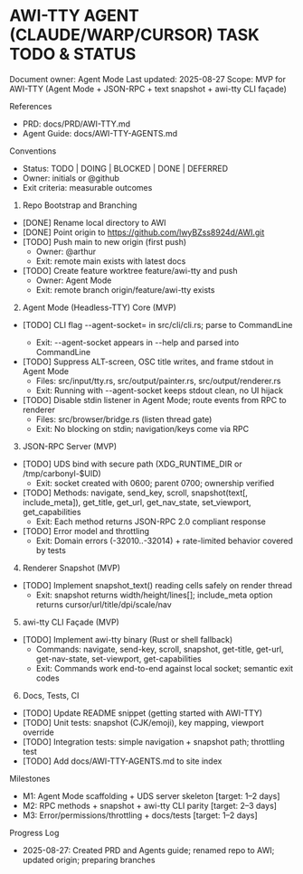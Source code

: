 # AWI-TTY AGENT (CLAUDE/WARP/CURSOR) TASK TODO & STATUS

Document owner: Agent Mode
Last updated: 2025-08-27
Scope: MVP for AWI-TTY (Agent Mode + JSON-RPC + text snapshot + awi-tty CLI façade)

References
- PRD: docs/PRD/AWI-TTY.md
- Agent Guide: docs/AWI-TTY-AGENTS.md

Conventions
- Status: TODO | DOING | BLOCKED | DONE | DEFERRED
- Owner: initials or @github
- Exit criteria: measurable outcomes

1) Repo Bootstrap and Branching
- [DONE] Rename local directory to AWI
- [DONE] Point origin to https://github.com/lwyBZss8924d/AWI.git
- [TODO] Push main to new origin (first push)
  - Owner: @arthur
  - Exit: remote main exists with latest docs
- [TODO] Create feature worktree feature/awi-tty and push
  - Owner: Agent Mode
  - Exit: remote branch origin/feature/awi-tty exists

2) Agent Mode (Headless-TTY) Core (MVP)
- [TODO] CLI flag --agent-socket=<path> in src/cli/cli.rs; parse to CommandLine
  - Exit: --agent-socket appears in --help and parsed into CommandLine
- [TODO] Suppress ALT-screen, OSC title writes, and frame stdout in Agent Mode
  - Files: src/input/tty.rs, src/output/painter.rs, src/output/renderer.rs
  - Exit: Running with --agent-socket keeps stdout clean, no UI hijack
- [TODO] Disable stdin listener in Agent Mode; route events from RPC to renderer
  - Files: src/browser/bridge.rs (listen thread gate)
  - Exit: No blocking on stdin; navigation/keys come via RPC

3) JSON-RPC Server (MVP)
- [TODO] UDS bind with secure path (XDG_RUNTIME_DIR or /tmp/carbonyl-$UID)
  - Exit: socket created with 0600; parent 0700; ownership verified
- [TODO] Methods: navigate, send_key, scroll, snapshot(text[, include_meta]), get_title, get_url, get_nav_state, set_viewport, get_capabilities
  - Exit: Each method returns JSON-RPC 2.0 compliant response
- [TODO] Error model and throttling
  - Exit: Domain errors (-32010..-32014) + rate-limited behavior covered by tests

4) Renderer Snapshot (MVP)
- [TODO] Implement snapshot_text() reading cells safely on render thread
  - Exit: snapshot returns width/height/lines[]; include_meta option returns cursor/url/title/dpi/scale/nav

5) awi-tty CLI Façade (MVP)
- [TODO] Implement awi-tty binary (Rust or shell fallback)
  - Commands: navigate, send-key, scroll, snapshot, get-title, get-url, get-nav-state, set-viewport, get-capabilities
  - Exit: Commands work end-to-end against local socket; semantic exit codes

6) Docs, Tests, CI
- [TODO] Update README snippet (getting started with AWI-TTY)
- [TODO] Unit tests: snapshot (CJK/emoji), key mapping, viewport override
- [TODO] Integration tests: simple navigation + snapshot path; throttling test
- [TODO] Add docs/AWI-TTY-AGENTS.md to site index

Milestones
- M1: Agent Mode scaffolding + UDS server skeleton [target: 1–2 days]
- M2: RPC methods + snapshot + awi-tty CLI parity [target: 2–3 days]
- M3: Error/permissions/throttling + docs/tests [target: 1–2 days]

Progress Log
- 2025-08-27: Created PRD and Agents guide; renamed repo to AWI; updated origin; preparing branches

